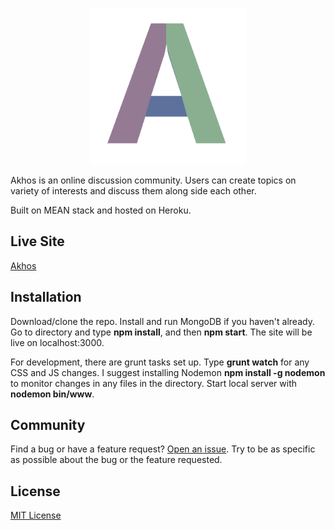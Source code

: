 <p align="center">
  <img src="https://raw.githubusercontent.com/evgenyo/akhos/master/public/images/logo.png" width="250">
</p>

Akhos is an online discussion community. Users can create topics on variety of interests and discuss them along side each other. 

Built on MEAN stack and hosted on Heroku.

## Live Site
[Akhos](www.akhos.co)

## Installation
Download/clone the repo. Install and run MongoDB if you haven't already. Go to directory and type **npm install**, and then **npm start**. The site will be live on localhost:3000. 

For development, there are grunt tasks set up. Type **grunt watch** for any CSS and JS changes. I suggest installing Nodemon **npm install -g nodemon** to monitor changes in any files in the directory. Start local server with **nodemon bin/www**.

## Community
Find a bug or have a feature request? [Open an issue](https://github.com/evgenyo/akhos/issues/new). Try to be as specific as possible about the bug or the feature requested.

## License
[MIT License](https://raw.githubusercontent.com/evgenyo/akhos/master/LICENSE)
